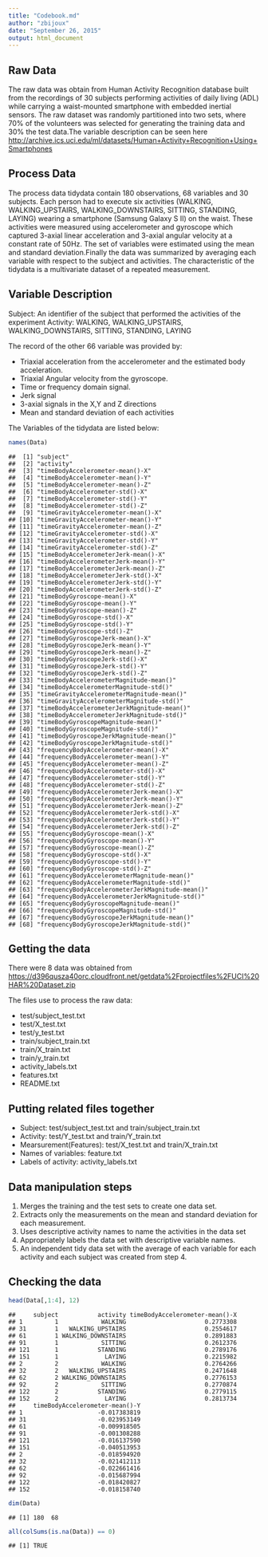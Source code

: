 ```yaml
---
title: "Codebook.md"
author: "zbijoux"
date: "September 26, 2015"
output: html_document
---
```

## Raw Data
The raw data was obtain from Human Activity Recognition database built from the recordings of 30 subjects performing activities of daily living (ADL) while carrying a waist-mounted smartphone with embedded inertial sensors. The raw dataset was randomly partitioned into two sets, where 70% of the volunteers was selected for generating the training data and 30% the test data.The variable description can  be seen here 
http://archive.ics.uci.edu/ml/datasets/Human+Activity+Recognition+Using+Smartphones

## Process Data
The process data tidydata contain 180 observations, 68 variables and 30 subjects. Each person had to execute six activities (WALKING, WALKING_UPSTAIRS, WALKING_DOWNSTAIRS, SITTING, STANDING, LAYING) wearing a smartphone (Samsung Galaxy S II) on the waist. These activities were measured using accelerometer and gyroscope which captured 3-axial linear acceleration and 3-axial angular velocity at a constant rate of 50Hz. The set of variables were estimated using the mean and standard deviation.Finally the data was summarized by averaging each variable with respect to the subject and activities. The characteristic of the tidydata is a multivariate dataset of a repeated measurement.

## Variable Description
Subject: An identifier of the subject that performed the activities of the experiment
Activity:  WALKING, WALKING_UPSTAIRS, WALKING_DOWNSTAIRS, SITTING, STANDING, LAYING

The record of the other 66 variable was provided by:
- Triaxial acceleration from the accelerometer and the estimated body acceleration.
- Triaxial Angular velocity from the gyroscope.
- Time or frequency domain signal.
- Jerk signal
- 3-axial signals in the  X,Y and Z directions
- Mean and standard deviation of each activities 

The Variables of the tidydata are listed below:


```r
names(Data)
```

```
##  [1] "subject"                                       
##  [2] "activity"                                      
##  [3] "timeBodyAccelerometer-mean()-X"                
##  [4] "timeBodyAccelerometer-mean()-Y"                
##  [5] "timeBodyAccelerometer-mean()-Z"                
##  [6] "timeBodyAccelerometer-std()-X"                 
##  [7] "timeBodyAccelerometer-std()-Y"                 
##  [8] "timeBodyAccelerometer-std()-Z"                 
##  [9] "timeGravityAccelerometer-mean()-X"             
## [10] "timeGravityAccelerometer-mean()-Y"             
## [11] "timeGravityAccelerometer-mean()-Z"             
## [12] "timeGravityAccelerometer-std()-X"              
## [13] "timeGravityAccelerometer-std()-Y"              
## [14] "timeGravityAccelerometer-std()-Z"              
## [15] "timeBodyAccelerometerJerk-mean()-X"            
## [16] "timeBodyAccelerometerJerk-mean()-Y"            
## [17] "timeBodyAccelerometerJerk-mean()-Z"            
## [18] "timeBodyAccelerometerJerk-std()-X"             
## [19] "timeBodyAccelerometerJerk-std()-Y"             
## [20] "timeBodyAccelerometerJerk-std()-Z"             
## [21] "timeBodyGyroscope-mean()-X"                    
## [22] "timeBodyGyroscope-mean()-Y"                    
## [23] "timeBodyGyroscope-mean()-Z"                    
## [24] "timeBodyGyroscope-std()-X"                     
## [25] "timeBodyGyroscope-std()-Y"                     
## [26] "timeBodyGyroscope-std()-Z"                     
## [27] "timeBodyGyroscopeJerk-mean()-X"                
## [28] "timeBodyGyroscopeJerk-mean()-Y"                
## [29] "timeBodyGyroscopeJerk-mean()-Z"                
## [30] "timeBodyGyroscopeJerk-std()-X"                 
## [31] "timeBodyGyroscopeJerk-std()-Y"                 
## [32] "timeBodyGyroscopeJerk-std()-Z"                 
## [33] "timeBodyAccelerometerMagnitude-mean()"         
## [34] "timeBodyAccelerometerMagnitude-std()"          
## [35] "timeGravityAccelerometerMagnitude-mean()"      
## [36] "timeGravityAccelerometerMagnitude-std()"       
## [37] "timeBodyAccelerometerJerkMagnitude-mean()"     
## [38] "timeBodyAccelerometerJerkMagnitude-std()"      
## [39] "timeBodyGyroscopeMagnitude-mean()"             
## [40] "timeBodyGyroscopeMagnitude-std()"              
## [41] "timeBodyGyroscopeJerkMagnitude-mean()"         
## [42] "timeBodyGyroscopeJerkMagnitude-std()"          
## [43] "frequencyBodyAccelerometer-mean()-X"           
## [44] "frequencyBodyAccelerometer-mean()-Y"           
## [45] "frequencyBodyAccelerometer-mean()-Z"           
## [46] "frequencyBodyAccelerometer-std()-X"            
## [47] "frequencyBodyAccelerometer-std()-Y"            
## [48] "frequencyBodyAccelerometer-std()-Z"            
## [49] "frequencyBodyAccelerometerJerk-mean()-X"       
## [50] "frequencyBodyAccelerometerJerk-mean()-Y"       
## [51] "frequencyBodyAccelerometerJerk-mean()-Z"       
## [52] "frequencyBodyAccelerometerJerk-std()-X"        
## [53] "frequencyBodyAccelerometerJerk-std()-Y"        
## [54] "frequencyBodyAccelerometerJerk-std()-Z"        
## [55] "frequencyBodyGyroscope-mean()-X"               
## [56] "frequencyBodyGyroscope-mean()-Y"               
## [57] "frequencyBodyGyroscope-mean()-Z"               
## [58] "frequencyBodyGyroscope-std()-X"                
## [59] "frequencyBodyGyroscope-std()-Y"                
## [60] "frequencyBodyGyroscope-std()-Z"                
## [61] "frequencyBodyAccelerometerMagnitude-mean()"    
## [62] "frequencyBodyAccelerometerMagnitude-std()"     
## [63] "frequencyBodyAccelerometerJerkMagnitude-mean()"
## [64] "frequencyBodyAccelerometerJerkMagnitude-std()" 
## [65] "frequencyBodyGyroscopeMagnitude-mean()"        
## [66] "frequencyBodyGyroscopeMagnitude-std()"         
## [67] "frequencyBodyGyroscopeJerkMagnitude-mean()"    
## [68] "frequencyBodyGyroscopeJerkMagnitude-std()"
```
 
## Getting the data
There were 8 data was obtained from 
https://d396qusza40orc.cloudfront.net/getdata%2Fprojectfiles%2FUCI%20HAR%20Dataset.zip
 
The files use to process the raw data:
- test/subject_test.txt
- test/X_test.txt
- test/y_test.txt
- train/subject_train.txt
- train/X_train.txt
- train/y_train.txt
- activity_labels.txt                        
- features.txt                                
- README.txt 
 
## Putting related files together
- Subject: test/subject_test.txt and train/subject_train.txt
- Activity: test/Y_test.txt and train/Y_train.txt
- Mearsurement(Features): test/X_test.txt and train/X_train.txt
- Names of variables: feature.txt
- Labels of activity: activity_labels.txt

## Data manipulation steps
1. Merges the training and the test sets to create one data set.
2. Extracts only the measurements on the mean and standard deviation for each measurement.
3. Uses descriptive activity names to name the activities in the data set
4. Appropriately labels the data set with descriptive variable names.
5. An independent tidy data set with the average of each variable for each activity and each subject was created from step 4.
 
## Checking the data  

```r
head(Data[,1:4], 12)
```

```
##     subject           activity timeBodyAccelerometer-mean()-X
## 1         1            WALKING                      0.2773308
## 31        1   WALKING_UPSTAIRS                      0.2554617
## 61        1 WALKING_DOWNSTAIRS                      0.2891883
## 91        1            SITTING                      0.2612376
## 121       1           STANDING                      0.2789176
## 151       1             LAYING                      0.2215982
## 2         2            WALKING                      0.2764266
## 32        2   WALKING_UPSTAIRS                      0.2471648
## 62        2 WALKING_DOWNSTAIRS                      0.2776153
## 92        2            SITTING                      0.2770874
## 122       2           STANDING                      0.2779115
## 152       2             LAYING                      0.2813734
##     timeBodyAccelerometer-mean()-Y
## 1                     -0.017383819
## 31                    -0.023953149
## 61                    -0.009918505
## 91                    -0.001308288
## 121                   -0.016137590
## 151                   -0.040513953
## 2                     -0.018594920
## 32                    -0.021412113
## 62                    -0.022661416
## 92                    -0.015687994
## 122                   -0.018420827
## 152                   -0.018158740
```

```r
dim(Data)
```

```
## [1] 180  68
```

```r
all(colSums(is.na(Data)) == 0)
```

```
## [1] TRUE
```


